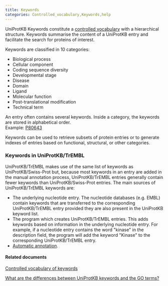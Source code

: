 ```yaml
---
title: Keywords
categories: Controlled_vocabulary,Keywords,help
---
```


UniProtKB Keywords constitute a [controlled vocabulary](http://www.uniprot.org/keywords) with a hierarchical structure. Keywords summarise the content of a UniProtKB entry and facilitate the search for proteins of interest.

Keywords are classified in 10 categories:

-   Biological process
-   Cellular component
-   Coding sequence diversity
-   Developmental stage
-   Disease
-   Domain
-   Ligand
-   Molecular function
-   Post-translational modification
-   Technical term

An entry often contains several keywords. Inside a category, the keywords are stored in alphabetical order.  
Example: [P80643](https://www.uniprot.org/uniprotkb/P80643#function)

Keywords can be used to retrieve subsets of protein entries or to generate indexes of entries based on functional, structural, or other categories.

### Keywords in UniProtKB/TrEMBL

UniProtKB/TrEMBL makes use of the same list of keywords as UniProtKB/Swiss-Prot but, because most keywords in an entry are added in the manual annotation process, UniProtKB/TrEMBL entries generally contain fewer keywords than UniProtKB/Swiss-Prot entries. The main sources of UniProtKB/TrEMBL keywords are:

-   The underlying nucleotide entry. The nucleotide databases (e.g. EMBL) contain keywords that are transferred to the corresponding UniProtKB/TrEMBL entry provided they are also present in the UniProtKB keyword list.
-   The program which creates UniProtKB/TrEMBL entries. This adds keywords based on information in the underlying nucleotide entry. For example, if a nucleotide entry contains the word "kinase" in the description field, the program will add the keyword "Kinase" to the corresponding UniProtKB/TrEMBL entry.
-   [Automatic annotation](http://www.uniprot.org/help/automatic%5Fannotation).

#### Related documents

[Controlled vocabulary of keywords](https://ftp.uniprot.org/pub/databases/uniprot/current_release/knowledgebase/complete/docs/keywlist)

[What are the differences between UniProtKB keywords and the GO terms?](http://www.uniprot.org/help/keywords%5Fvs%5Fgo)
